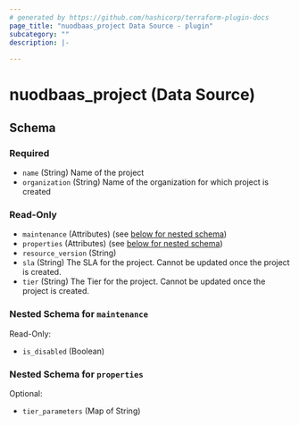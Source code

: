 ```yaml
---
# generated by https://github.com/hashicorp/terraform-plugin-docs
page_title: "nuodbaas_project Data Source - plugin"
subcategory: ""
description: |-
  
---
```


# nuodbaas_project (Data Source)





<!-- schema generated by tfplugindocs -->
## Schema

### Required

- `name` (String) Name of the project
- `organization` (String) Name of the organization for which project is created

### Read-Only

- `maintenance` (Attributes) (see [below for nested schema](#nestedatt--maintenance))
- `properties` (Attributes) (see [below for nested schema](#nestedatt--properties))
- `resource_version` (String)
- `sla` (String) The SLA for the project. Cannot be updated once the project is created.
- `tier` (String) The Tier for the project. Cannot be updated once the project is created.

<a id="nestedatt--maintenance"></a>
### Nested Schema for `maintenance`

Read-Only:

- `is_disabled` (Boolean)


<a id="nestedatt--properties"></a>
### Nested Schema for `properties`

Optional:

- `tier_parameters` (Map of String)
